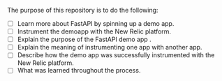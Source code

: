 The purpose of this repository is to do the following:

- [ ] Learn more about FastAPI by spinning up a demo app.
- [ ] Instrument the demoapp with the New Relic platform.
- [ ] Explain the purpose of the FastAPI demo app .
- [ ] Explain the meaning of instrumenting one app with another app.
- [ ] Describe how the demo app was successfully instrumented with the New Relic platform.
- [ ] What was learned throughout the process.